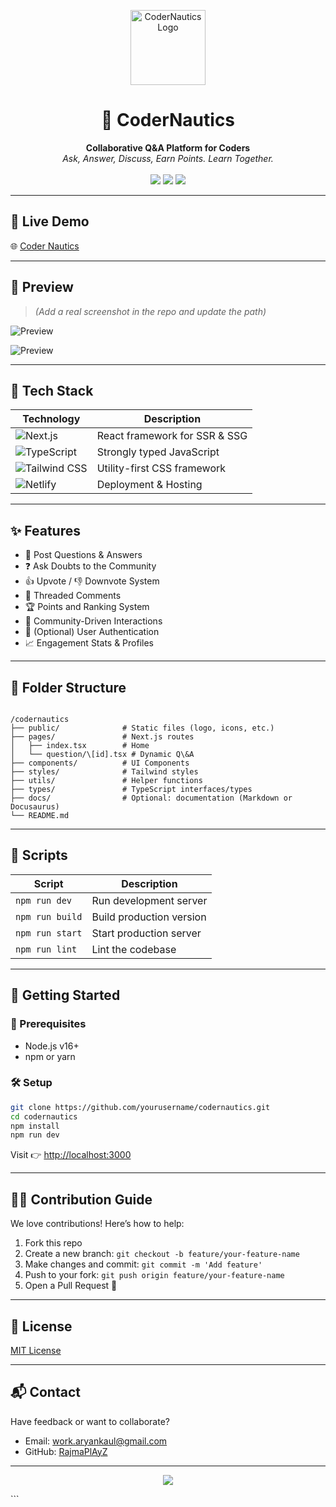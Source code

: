 <p align="center">
  <img src="https://raw.githubusercontent.com/RajmaPlAyZ/CoderNautics/refs/heads/main/app/favicon.ico" alt="CoderNautics Logo" width="120" />
</p>

<h1 align="center">🧠 CoderNautics</h1>

<p align="center">
  <b>Collaborative Q&A Platform for Coders</b> <br>
  <i>Ask, Answer, Discuss, Earn Points. Learn Together.</i> <br><br>
  <a href="https://codernautics.netlify.app/"><img src="https://img.shields.io/badge/Live-Demo-green?style=for-the-badge&logo=netlify" /></a>
  <a href="https://github.com/RajmaPlAyZ/CoderNautics"><img src="https://img.shields.io/github/stars/RajmaPlAyZ/codernautics?style=for-the-badge" /></a>
  <a href="LICENSE"><img src="https://img.shields.io/github/license/RajmaPlAyZ/codernautics?style=for-the-badge" /></a>
</p>

---

## 🚀 Live Demo

🌐 [Coder Nautics](https://codernautics.netlify.app/)

---

## 📸 Preview

> *(Add a real screenshot in the repo and update the path)*

![Preview](https://media.discordapp.net/attachments/1350185734580998206/1374041925375623218/Screenshot_2025-05-19_204119.png?ex=682c9bc3&is=682b4a43&hm=8bc3c908a3fcc6fdc0c1870219dc761588b7771cc8af2b53c9e34ee6510c94df&=&format=webp&quality=lossless&width=521&height=249)

![Preview](https://media.discordapp.net/attachments/1350185734580998206/1374041925719691274/Screenshot_2025-05-19_204137.png?ex=682c9bc3&is=682b4a43&hm=8daa2613f85ecdf688ccbfe10cf0e4f7c5c015ff0c2bf44c682658c16b5bbf33&=&format=webp&quality=lossless&width=521&height=247)

---

## 🧰 Tech Stack

| Technology     | Description                      |
|----------------|----------------------------------|
| ![Next.js](https://img.shields.io/badge/Next.js-000?logo=nextdotjs&logoColor=white) | React framework for SSR & SSG |
| ![TypeScript](https://img.shields.io/badge/TypeScript-3178C6?logo=typescript&logoColor=white) | Strongly typed JavaScript     |
| ![Tailwind CSS](https://img.shields.io/badge/Tailwind_CSS-38B2AC?logo=tailwind-css&logoColor=white) | Utility-first CSS framework   |
| ![Netlify](https://img.shields.io/badge/Netlify-00C7B7?logo=netlify&logoColor=white) | Deployment & Hosting          |

---

## ✨ Features

- 📝 Post Questions & Answers
- ❓ Ask Doubts to the Community
- 👍 Upvote / 👎 Downvote System
- 💬 Threaded Comments
- 🏆 Points and Ranking System
- 👥 Community-Driven Interactions
- 🔐 (Optional) User Authentication
- 📈 Engagement Stats & Profiles

---

## 🧱 Folder Structure

```

/codernautics
├── public/              # Static files (logo, icons, etc.)
├── pages/               # Next.js routes
│   ├── index.tsx        # Home
│   └── question/\[id].tsx # Dynamic Q\&A
├── components/          # UI Components
├── styles/              # Tailwind styles
├── utils/               # Helper functions
├── types/               # TypeScript interfaces/types
├── docs/                # Optional: documentation (Markdown or Docusaurus)
└── README.md

````

---

## 🧪 Scripts

| Script | Description              |
|--------|--------------------------|
| `npm run dev`   | Run development server |
| `npm run build` | Build production version |
| `npm run start` | Start production server |
| `npm run lint`  | Lint the codebase        |

---

## 🚀 Getting Started

### 🔧 Prerequisites

- Node.js v16+
- npm or yarn

### 🛠️ Setup

```bash
git clone https://github.com/yourusername/codernautics.git
cd codernautics
npm install
npm run dev
````

Visit 👉 [http://localhost:3000](http://localhost:3000)

---

## 🧑‍💻 Contribution Guide

We love contributions! Here’s how to help:

1. Fork this repo
2. Create a new branch: `git checkout -b feature/your-feature-name`
3. Make changes and commit: `git commit -m 'Add feature'`
4. Push to your fork: `git push origin feature/your-feature-name`
5. Open a Pull Request 🚀

---

## 📄 License

[MIT License](LICENSE)

---

## 📬 Contact

Have feedback or want to collaborate?

* Email: [work.aryankaul@gmail.com](mailto:your.email@example.com)
* GitHub: [RajmaPlAyZ](https://github.com/yourusername)

---

<p align="center">
  <img src="https://img.shields.io/badge/Thanks%20for%20visiting-💙-brightgreen?style=flat-square" />
</p>
```
